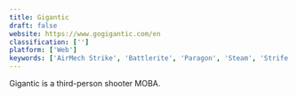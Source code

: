 ```yaml
---
title: Gigantic
draft: false 
website: https://www.gogigantic.com/en
classification: ['']
platform: ['Web']
keywords: ['AirMech Strike', 'Battlerite', 'Paragon', 'Steam', 'Strife', 'Total War Battles: KINGDOM']
---
```

Gigantic is a third-person shooter MOBA.